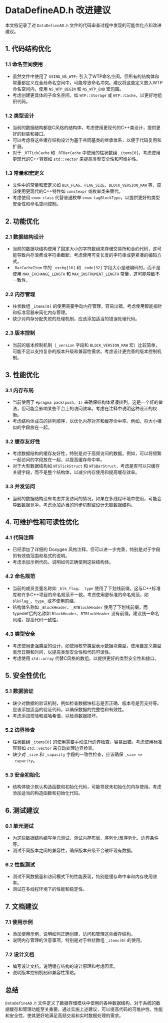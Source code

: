 # DataDefineAD.h 改进建议

本文档记录了对 `DataDefineAD.h` 文件的代码审查过程中发现的可能优化点和改进建议。

## 1. 代码结构优化

### 1.1 命名空间使用
- 虽然文件中使用了 `USING_NS_WTP;` 引入了WTP命名空间，但所有的结构体和常量都定义在全局命名空间中，可能导致命名冲突。建议将这些定义放入WTP命名空间内，使用 `NS_WTP_BEGIN` 和 `NS_WTP_END` 宏包围。
- 考虑创建更具体的子命名空间，如 `WTP::Storage` 或 `WTP::Cache`，以更好地组织代码。

### 1.2 类型设计
- 当前的数据结构都是C风格的结构体，考虑使用更现代的C++类设计，提供更好的封装和接口。
- 可以考虑将这些缓存结构设计为基于共同基类的继承体系，以便于代码复用和扩展。
- 对于 `_RTTickCache` 和 `_RTBarCache` 中使用的柱状数组 `_items[0]`，考虑使用更现代的C++容器如 `std::vector` 来提高类型安全性和可维护性。

### 1.3 常量和宏定义
- 文件中的常量和宏定义如 `BLK_FLAG`、`FLAG_SIZE`、`BLOCK_VERSION_RAW` 等，应该使用更现代的C++特性如 `constexpr` 或枚举类来替代。
- 考虑使用 `enum class` 代替普通枚举 `enum tagBlockType`，以提供更好的类型安全性和命名空间控制。

## 2. 功能优化

### 2.1 数据结构设计
- 当前的数据块结构使用了固定大小的字符数组来存储交易所和合约代码，这可能导致内存浪费或字符串截断。考虑使用可变长度的字符串或更紧凑的编码方式。
- `_BarCacheItem` 中的 `_exchg[16]` 和 `_code[32]` 字段大小是硬编码的，而不是使用 `MAX_EXCHANGE_LENGTH` 和 `MAX_INSTRUMENT_LENGTH` 常量，这可能导致不一致性。

### 2.2 内存管理
- 柱状数组 `_items[0]` 的使用需要手动内存管理，容易出错。考虑使用智能指针和标准容器来简化内存管理。
- 缺少对内存分配失败的处理机制，应该添加适当的错误处理代码。

### 2.3 版本控制
- 当前的版本控制机制（`_version` 字段和 `BLOCK_VERSION_RAW` 宏）比较简单，可能不足以支持复杂的版本升级和兼容性需求。考虑设计更完善的版本控制机制。

## 3. 性能优化

### 3.1 内存布局
- 当前使用了 `#pragma pack(push, 1)` 来确保结构体紧凑排列，这是一个好的做法，但可能会影响某些平台上的访问效率。考虑在注释中说明这种设计的权衡。
- 考虑结构体成员的排列顺序，以优化内存对齐和缓存命中率。例如，将大小相似的字段放在一起。

### 3.2 缓存友好性
- 考虑数据结构的缓存友好性，特别是对于高频访问的数据。例如，可以将频繁一起访问的字段放在一起，以提高缓存命中率。
- 对于大型数据结构如 `WTSTickStruct` 和 `WTSBarStruct`，考虑是否可以只缓存关键字段，而不是整个结构体，以减少内存使用和提高缓存效率。

### 3.3 并发访问
- 当前的数据结构没有考虑并发访问的情况，如果在多线程环境中使用，可能会导致数据竞争。考虑添加适当的同步机制或设计无锁数据结构。

## 4. 可维护性和可读性优化

### 4.1 代码注释
- 已经添加了详细的 Doxygen 风格注释，但可以进一步完善，特别是对于字段的有效值范围和格式的说明。
- 考虑添加示例代码，说明如何正确使用这些结构体。

### 4.2 命名规范
- 当前的成员变量名称如 `_blk_flag`、`_type` 使用了下划线前缀，这与C++标准库和许多C++项目的命名规范不一致。考虑使用更标准的命名规范，如 `blkFlag_`、`type_` 或不使用前缀。
- 结构体名称如 `_BlockHeader`、`_RTBlockHeader` 使用了下划线前缀，而typedef后的名称如 `BlockHeader`、`RTBlockHeader` 没有前缀。建议统一命名风格，提高代码一致性。

### 4.3 类型安全
- 考虑使用更强类型的设计，如使用枚举类型表示数据块类型，使用自定义类型表示日期和时间，以提高类型安全性和代码可读性。
- 考虑使用 `std::array` 代替C风格的数组，以提供更好的类型安全性和接口。

## 5. 安全性优化

### 5.1 数据验证
- 缺少对数据的验证机制，例如检查数据块标志是否正确、版本号是否支持等。应该添加适当的验证代码，以确保数据的完整性和有效性。
- 考虑添加校验和或哈希值，以检测数据损坏。

### 5.2 边界检查
- 柱状数组 `_items[0]` 的使用需要手动进行边界检查，容易出错。考虑使用标准容器如 `std::vector` 来自动处理边界检查。
- 缺少对 `_size` 和 `_capacity` 字段的一致性检查，应该确保 `_size <= _capacity`。

### 5.3 安全初始化
- 结构体缺少默认构造函数和初始化代码，可能导致未初始化的内存使用。考虑添加适当的构造函数和初始化代码。

## 6. 测试建议

### 6.1 单元测试
- 为这些数据结构编写单元测试，测试内存布局、序列化/反序列化、边界条件等。
- 测试不同版本之间的兼容性，确保版本升级不会破坏现有数据。

### 6.2 性能测试
- 测试不同数据量和访问模式下的性能表现，特别是缓存命中率和内存使用效率。
- 测试在多线程环境下的性能和稳定性。

## 7. 文档建议

### 7.1 使用示例
- 添加使用示例，说明如何正确创建、访问和管理这些缓存结构。
- 说明内存管理的注意事项，特别是对于柱状数组 `_items[0]` 的使用。

### 7.2 设计文档
- 编写设计文档，说明缓存结构的设计原理和考虑因素。
- 说明版本控制机制和兼容性策略。

## 总结

`DataDefineAD.h` 文件定义了数据存储模块中使用的各种数据结构，对于系统的数据缓存和管理功能至关重要。通过实施上述建议，可以提高代码的可维护性、性能和安全性，使其更好地满足高频交易和实时数据处理的需求。

